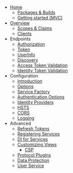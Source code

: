 * [Home](https://github.com/thinktecture/Thinktecture.IdentityServer.v3/wiki)
    * [Packages & Builds](https://github.com/thinktecture/Thinktecture.IdentityServer.v3/wiki/Packages-&-Builds)
    * [Getting started (MVC)](https://github.com/thinktecture/Thinktecture.IdentityServer.v3/wiki/Getting-started)
* [Overview](https://github.com/thinktecture/Thinktecture.IdentityServer.v3/wiki/Overview)
    * [Scopes & Claims](https://github.com/thinktecture/Thinktecture.IdentityServer.v3/wiki/Scopes-&-Claims)
    * [Clients](https://github.com/thinktecture/Thinktecture.IdentityServer.v3/wiki/Client-Model)    
* Endpoints
    * [Authorization](https://github.com/thinktecture/Thinktecture.IdentityServer.v3/wiki/Authorization-Endpoint)
    * [Token](https://github.com/thinktecture/Thinktecture.IdentityServer.v3/wiki/Token-Endpoint)
    * [UserInfo](https://github.com/thinktecture/Thinktecture.IdentityServer.v3/wiki/UserInfo-Endpoint)
    * [Discovery](https://github.com/thinktecture/Thinktecture.IdentityServer.v3/wiki/Discovery-Endpoint)
    * [Access Token Validation](https://github.com/thinktecture/Thinktecture.IdentityServer.v3/wiki/Access-Token-Validation-Endpoint)
    * [Identity Token Validation](https://github.com/thinktecture/Thinktecture.IdentityServer.v3/wiki/Identity-Token-Validation-Endpoint)
* Configuration
    * [Introduction](https://github.com/thinktecture/Thinktecture.IdentityServer.v3/wiki/Configuration-&-Hosting-Introduction)
    * [Options](https://github.com/thinktecture/Thinktecture.IdentityServer.v3/wiki/Configuration-Options)
    * [Service Factory](https://github.com/thinktecture/Thinktecture.IdentityServer.v3/wiki/Service-Factory)
    * [Authentication Options](https://github.com/thinktecture/Thinktecture.IdentityServer.v3/wiki/Authentication-Options)
    * [Identity Providers](https://github.com/thinktecture/Thinktecture.IdentityServer.v3/wiki/Identity-Providers)    
    * [HSTS](https://github.com/thinktecture/Thinktecture.IdentityServer.v3/wiki/HSTS)
    * [CORS](https://github.com/thinktecture/Thinktecture.IdentityServer.v3/wiki/CORS)
    * [Logging](https://github.com/thinktecture/Thinktecture.IdentityServer.v3/wiki/Logging)
* Advanced
    * [Refresh Tokens](https://github.com/thinktecture/Thinktecture.IdentityServer.v3/wiki/Refresh-Tokens)
    * [Registering Services](https://github.com/thinktecture/Thinktecture.IdentityServer.v3/wiki/Registering-Custom-Services)
    * [DI for Services](https://github.com/thinktecture/Thinktecture.IdentityServer.v3/wiki/Dependency-Injection-for-Custom-Services)
    * [Customizing Views](https://github.com/thinktecture/Thinktecture.IdentityServer.v3/wiki/Customizing-Views)
        * [CSP](https://github.com/thinktecture/Thinktecture.IdentityServer.v3/wiki/CSP)
    * [Protocol Plugins](https://github.com/thinktecture/Thinktecture.IdentityServer.v3/wiki/Protocol-and-Endpoint-Plugins)
    * [Data Protection](https://github.com/thinktecture/Thinktecture.IdentityServer.v3/wiki/Data-Protection)
    * [User Service](https://github.com/thinktecture/Thinktecture.IdentityServer.v3/wiki/User-Service)